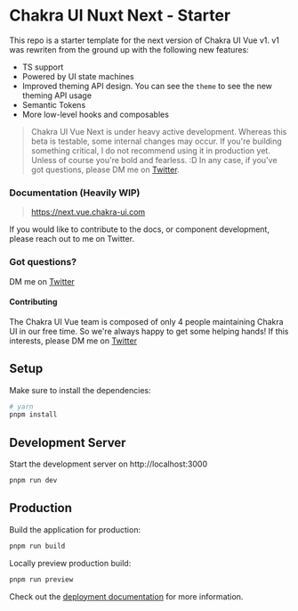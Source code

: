 # Chakra UI Nuxt Next - Starter

This repo is a starter template for the next version of Chakra UI Vue v1. v1 was rewriten from the ground up with the following new features:
- TS support
- Powered by UI state machines
- Improved theming API design. You can see the `theme` to see the new theming API usage
- Semantic Tokens
- More low-level hooks and composables


> Chakra UI Vue Next is under heavy active development. Whereas this beta is testable, some internal changes may occur.
> If you're building something critical, I do not recommend using it in production yet. Unless of course you're bold and fearless. :D
> In any case, if you've got questions, please DM me on [Twitter](https://twitter.com/codebender828).


### Documentation (Heavily WIP)
> https://next.vue.chakra-ui.com

If you would like to contribute to the docs, or component development, please reach out to me on Twitter.

### Got questions?
DM me on [Twitter](https://twitter.com/codebender828)

#### Contributing
The Chakra UI Vue team is composed of only 4 people maintaining Chakra UI in our free time. So we're always happy to get some helping hands! If this interests, please DM me on [Twitter](https://twitter.com/codebender828)


## Setup

Make sure to install the dependencies:

```bash
# yarn
pnpm install
```

## Development Server

Start the development server on http://localhost:3000

```bash
pnpm run dev
```

## Production

Build the application for production:

```bash
pnpm run build
```

Locally preview production build:

```bash
pnpm run preview
```

Check out the [deployment documentation](https://nuxt.com/docs/getting-started/deployment) for more information.
